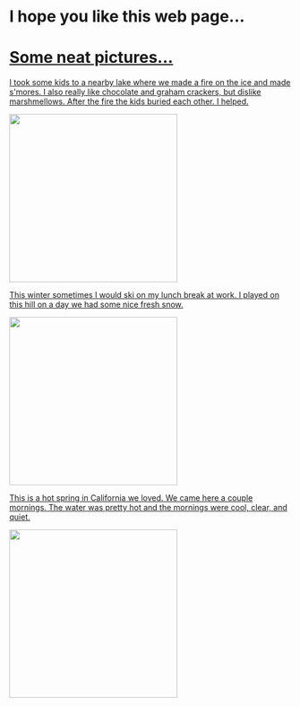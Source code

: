 # I hope you like this web page...
<a href="https://user-images.githubusercontent.com/80181083/110267478-81cce980-7f85-11eb-89ef-76147ab83b52.jpg" width="300">

# Some neat pictures...

I took some kids to a nearby lake where we made a fire on the ice and made s'mores. I also really like chocolate and graham crackers, but dislike marshmellows. After the fire the kids buried each other. I helped.

<img src=https://user-images.githubusercontent.com/80181083/110267552-ae810100-7f85-11eb-9cad-24c076580a62.jpg width="300">

This winter sometimes I would ski on my lunch break at work. I played on this hill on a day we had some nice fresh snow.

<img src=https://user-images.githubusercontent.com/80181083/110267063-ac6a7280-7f84-11eb-8190-aae28772a39e.jpg width="300">


This is a hot spring in California we loved. We came here a couple mornings. The water was pretty hot and the mornings were cool, clear, and quiet.

<img src=https://user-images.githubusercontent.com/80181083/110270065-a2e40900-7f8a-11eb-9628-58cfa59ffb0e.jpg width="300">
